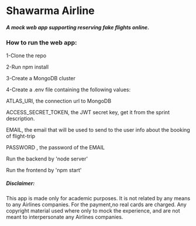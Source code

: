 # Shawarma Airline


##### A mock web app supporting reserving fake flights online.

### How to run the web app:


1-Clone the repo

2-Run npm install

3-Create a MongoDB cluster

4-Create a .env file containing the following values:

  ATLAS_URI, the connection url to MongoDB
  
  ACCESS_SECRET_TOKEN, the JWT secret key, get it from the sprint description.
  
  EMAIL, the email that will be used to send to the user info about the booking of flight-trip
  
  PASSWORD , the password of the EMAIL

Run the backend by 'node server'

Run the frontend by 'npm start'

##### Disclaimer:
This app is made only for academic purposes. It is not related by any means to any Airlines companies.
For the payment,no real cards are charged.
Any copyright material used where only to mock the experience, and are not meant to interpersonate any Airlines companies.
